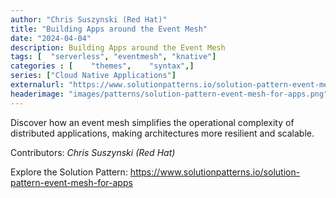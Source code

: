 ```yaml
---
author: "Chris Suszynski (Red Hat)"
title: "Building Apps around the Event Mesh"
date: "2024-04-04"
description: Building Apps around the Event Mesh
tags: [  "serverless", "eventmesh", "knative"]
categories : [    "themes",    "syntax",]
series: ["Cloud Native Applications"]
externalurl: "https://www.solutionpatterns.io/solution-pattern-event-mesh-for-apps"
headerimage: "images/patterns/solution-pattern-event-mesh-for-apps.png"
---
```




Discover how an event mesh simplifies the operational complexity of distributed applications, making architectures more resilient and scalable.

<!--more-->



Contributors: _Chris Suszynski (Red Hat)_

Explore the Solution Pattern: https://www.solutionpatterns.io/solution-pattern-event-mesh-for-apps
